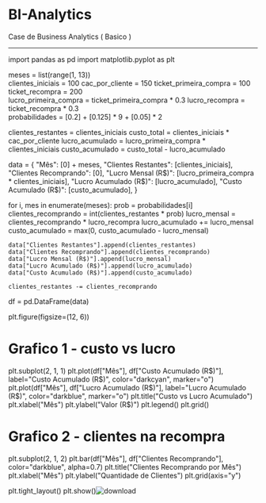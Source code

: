 # BI-Analytics
Case de Business Analytics ( Basico )
_____________________________________________
import pandas as pd
import matplotlib.pyplot as plt


meses = list(range(1, 13))  
clientes_iniciais = 100
cac_por_cliente = 150 
ticket_primeira_compra = 100  
ticket_recompra = 200  
lucro_primeira_compra = ticket_primeira_compra * 0.3 
lucro_recompra = ticket_recompra * 0.3  
probabilidades = [0.2] + [0.125] * 9 + [0.05] * 2  


clientes_restantes = clientes_iniciais
custo_total = clientes_iniciais * cac_por_cliente
lucro_acumulado = lucro_primeira_compra * clientes_iniciais
custo_acumulado = custo_total - lucro_acumulado


data = {
    "Mês": [0] + meses,
    "Clientes Restantes": [clientes_iniciais],
    "Clientes Recomprando": [0],
    "Lucro Mensal (R$)": [lucro_primeira_compra * clientes_iniciais],
    "Lucro Acumulado (R$)": [lucro_acumulado],
    "Custo Acumulado (R$)": [custo_acumulado],
}


for i, mes in enumerate(meses):
    prob = probabilidades[i] 
    clientes_recomprando = int(clientes_restantes * prob)
    lucro_mensal = clientes_recomprando * lucro_recompra
    lucro_acumulado += lucro_mensal
    custo_acumulado = max(0, custo_acumulado - lucro_mensal)

    data["Clientes Restantes"].append(clientes_restantes)
    data["Clientes Recomprando"].append(clientes_recomprando)
    data["Lucro Mensal (R$)"].append(lucro_mensal)
    data["Lucro Acumulado (R$)"].append(lucro_acumulado)
    data["Custo Acumulado (R$)"].append(custo_acumulado)

    clientes_restantes -= clientes_recomprando

df = pd.DataFrame(data)

plt.figure(figsize=(12, 6))
# Grafico 1 - custo vs lucro
plt.subplot(2, 1, 1)
plt.plot(df["Mês"], df["Custo Acumulado (R$)"], label="Custo Acumulado (R$)", color="darkcyan", marker="o")
plt.plot(df["Mês"], df["Lucro Acumulado (R$)"], label="Lucro Acumulado (R$)", color="darkblue", marker="o")
plt.title("Custo vs Lucro Acumulado")
plt.xlabel("Mês")
plt.ylabel("Valor (R$)")
plt.legend()
plt.grid()

# Grafico 2 - clientes na recompra
plt.subplot(2, 1, 2)
plt.bar(df["Mês"], df["Clientes Recomprando"], color="darkblue", alpha=0.7)
plt.title("Clientes Recomprando por Mês")
plt.xlabel("Mês")
plt.ylabel("Quantidade de Clientes")
plt.grid(axis="y")


plt.tight_layout()
plt.show()![download](https://github.com/user-attachments/assets/97d0df78-c0c8-41c5-b72d-4e0e5ccb7470)


